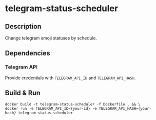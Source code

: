 # telegram-status-scheduler

## Description

Change telegram emoji statuses by schedule.

## Dependencies

### Telegram API

Provide credentials with `TELEGRAM_API_ID` and `TELEGRAM_API_HASH`.

## Build & Run

```
docker build -t telegram-status-scheduler -f Dockerfile . && \
docker run -e TELEGRAM_API_ID={your-id} -e TELEGRAM_API_HASH={your-hash} telegram-status-scheduler
```
